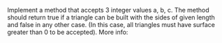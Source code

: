 Implement a method that accepts 3 integer values a, b, c. The method should return true if a triangle can be built with the sides of given length and false in any other case.
(In this case, all triangles must have surface greater than 0 to be accepted).
More info: